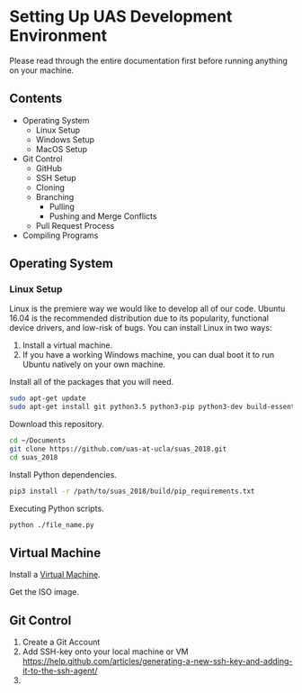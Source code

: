 # Setting Up UAS Development Environment
Please read through the entire documentation first before running anything on your machine.

## Contents
 * Operating System
   * Linux Setup
   * Windows Setup
   * MacOS Setup
 * Git Control
   * GitHub
   * SSH Setup
   * Cloning
   * Branching
     * Pulling
     * Pushing and Merge Conflicts
   * Pull Request Process
 * Compiling Programs

## Operating System

### Linux Setup
Linux is the premiere way we would like to develop all of our code. Ubuntu 16.04 is the recommended distribution due to its popularity, functional device drivers, and low-risk of bugs. You can install Linux in two ways:
1. Install a virtual machine.
2. If you have a working Windows machine, you can dual boot it to run Ubuntu natively on your own machine.

Install all of the packages that you will need.
```bash
sudo apt-get update
sudo apt-get install git python3.5 python3-pip python3-dev build-essential
```

Download this repository.
```bash
cd ~/Documents
git clone https://github.com/uas-at-ucla/suas_2018.git
cd suas_2018
```

Install Python dependencies.
```bash
pip3 install -r /path/to/suas_2018/build/pip_requirements.txt
```

Executing Python scripts.
```bash
python ./file_name.py
```

## Virtual Machine
Install a [Virtual Machine](https://www.virtualbox.org/wiki/Downloads).

Get the ISO image.


## Git Control
1. Create a Git Account
2. Add SSH-key onto your local machine or VM
   https://help.github.com/articles/generating-a-new-ssh-key-and-adding-it-to-the-ssh-agent/
3.
